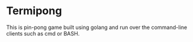 # Termipong

This is pin-pong game built using golang and run over the command-line clients such as cmd or BASH.
